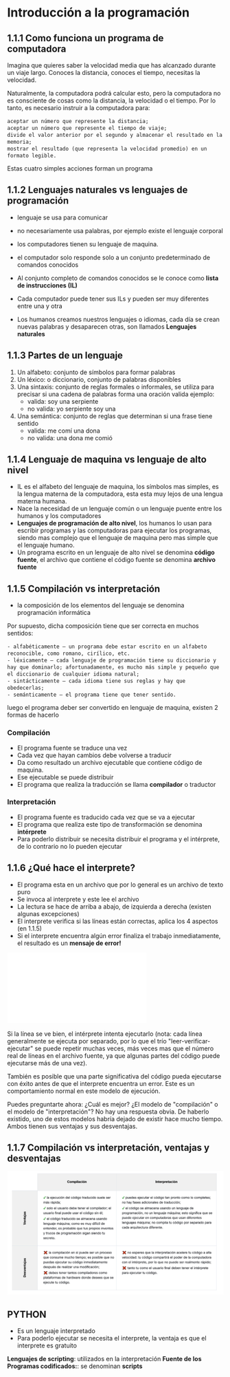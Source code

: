 # Introducción a la programación

## 1.1.1 Como funciona un programa de computadora

Imagina que quieres saber la velocidad media que has alcanzado durante un viaje largo. Conoces la distancia, conoces el tiempo, necesitas la velocidad.

Naturalmente, la computadora podrá calcular esto, pero la computadora no es consciente de cosas como la distancia, la velocidad o el tiempo. Por lo tanto, es necesario instruir a la computadora para:

    aceptar un número que represente la distancia;
    aceptar un número que represente el tiempo de viaje;
    divide el valor anterior por el segundo y almacenar el resultado en la memoria;
    mostrar el resultado (que representa la velocidad promedio) en un formato legible.

Estas cuatro simples acciones forman un programa

## 1.1.2 Lenguajes naturales vs lenguajes de programación

- lenguaje se usa para comunicar
- no necesariamente usa palabras, por ejemplo existe el lenguaje corporal
- los computadores tienen su lenguaje de maquina.

- el computador solo responde solo a un conjunto predeterminado de comandos conocidos

- Al conjunto completo de comandos conocidos se le conoce como **lista de instrucciones (IL)**
- Cada computador puede tener sus ILs y pueden ser muy diferentes entre una y otra
- Los humanos creamos nuestros lenguajes o idiomas, cada día se crean nuevas palabras y desaparecen otras, son llamados **Lenguajes naturales**

## 1.1.3 Partes de un lenguaje

1. Un alfabeto: conjunto de símbolos para formar palabras
2. Un léxico: o diccionario, conjunto de palabras disponibles
3. Una sintaxis: conjunto de reglas formales o informales, se utiliza para precisar si una cadena de palabras forma una oración valida ejemplo:
    - valida: soy una serpiente
    - no valida: yo serpiente soy una
4. Una semántica: conjunto de reglas que determinan si una frase tiene sentido
    - valida: me comí una dona
    - no valida: una dona me comió

## 1.1.4 Lenguaje de maquina vs lenguaje de alto nivel

- IL es el alfabeto del lenguaje de maquina, los símbolos mas simples, es la lengua materna de la computadora, esta esta muy lejos de una lengua materna humana.
- Nace la necesidad de un lenguaje común o un lenguaje puente entre los humanos y los computadores
- **Lenguajes de programación de alto nivel**, los humanos lo usan para escribir programas y las computadoras para ejecutar los programas, siendo mas complejo que el lenguaje de maquina pero mas simple que el lenguaje humano.
- Un programa escrito en un lenguaje de alto nivel se denomina **código fuente**, el archivo que contiene el código fuente se denomina **archivo fuente**


## 1.1.5 Compilación vs interpretación

- la composición de los elementos del lenguaje se denomina programación informática

Por supuesto, dicha composición tiene que ser correcta en muchos sentidos:

    - alfabéticamente – un programa debe estar escrito en un alfabeto reconocible, como romano, cirílico, etc.
    - léxicamente – cada lenguaje de programación tiene su diccionario y hay que dominarlo; afortunadamente, es mucho más simple y pequeño que el diccionario de cualquier idioma natural;
    - sintácticamente – cada idioma tiene sus reglas y hay que obedecerlas;
    - semánticamente – el programa tiene que tener sentido.

luego el programa deber ser convertido en lenguaje de maquina, existen 2 formas de hacerlo

### Compilación

- El programa fuente se traduce una vez
- Cada vez que hayan cambios debe volverse a traducir
- Da como resultado un archivo ejecutable que contiene código de maquina.
- Ese ejecutable se puede distribuir
- El programa que realiza la traducción se llama **compilador** o traductor

### Interpretación

- El programa fuente es traducido cada vez que se va a ejecutar
- El programa que realiza este tipo de transformación se denomina **intérprete**
- Para poderlo distribuir se necesita distribuir el programa y el intérprete, de lo contrario no lo pueden ejecutar

## 1.1.6 ¿Qué hace el interprete?

- El programa esta en un archivo que por lo general es un archivo de texto puro
- Se invoca al interprete y este lee el archivo
- La lectura se hace de arriba a abajo, de izquierda a derecha (existen algunas excepciones)
- El interprete verifica si las líneas están correctas, aplica los 4 aspectos (en 1.1.5)
- Si el interprete encuentra algún error finaliza el trabajo inmediatamente, el resultado es un **mensaje de error!**


![alt intérprete](img/interprete_1.gif)

Si la línea se ve bien, el intérprete intenta ejecutarlo (nota: cada línea generalmente se ejecuta por separado, por lo que el trío "leer-verificar-ejecutar" se puede repetir muchas veces, más veces mas que el número real de líneas en el archivo fuente, ya que algunas partes del código puede ejecutarse más de una vez).

También es posible que una parte significativa del código pueda ejecutarse con éxito antes de que el interprete encuentra un error. Este es un comportamiento normal en este modelo de ejecución.

Puedes preguntarte ahora: ¿Cuál es mejor? ¿El modelo de "compilación" o el modelo de "interpretación"? No hay una respuesta obvia. De haberlo existido, uno de estos modelos habría dejado de existir hace mucho tiempo. Ambos tienen sus ventajas y sus desventajas.


## 1.1.7 Compilación vs interpretación, ventajas y desventajas

![alt compilación vs interpretación](img/ventajas_desventajas.png)


## **PYTHON**

- Es un lenguaje interpretado
- Para poderlo ejecutar se necesita el interprete, la ventaja es que el interprete es gratuito

**Lenguajes de scripting**: utilizados en la interpretación
**Fuente de los Programas codificados:**: se denominan **scripts**